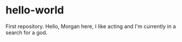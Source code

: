 # hello-world
First repository.
Hello, Morgan here, I like acting and I'm currently in a search for a god.
